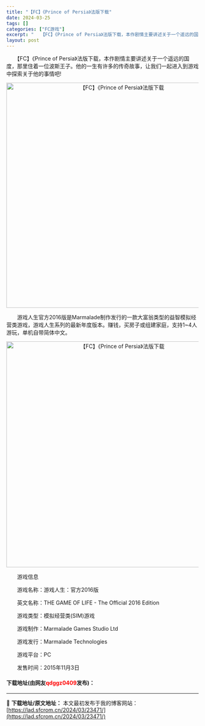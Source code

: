 ```yaml
---
title: "【FC】《Prince of Persia》法版下载"
date: 2024-03-25
tags: []
categories: ["FC游戏"]
excerpt: "　　【FC】《Prince of Persia》法版下载，本作剧情主要讲述关于一个遥远的国度，那里住着一位波斯王子。他的一生有许多的传奇故事，让我们一起进入到游戏中探索关于他的事情吧! 　　游戏人生官方2016版是Marmalade制作发行的一款大富翁类型的益智模拟经营类游戏，游戏人生系列的最新年度&hellip;"
layout: post
---
```


 <p>　　【FC】《Prince of Persia》法版下载，本作剧情主要讲述关于一个遥远的国度，那里住着一位波斯王子。他的一生有许多的传奇故事，让我们一起进入到游戏中探索关于他的事情吧!</p> <p align="center"><img align="" border="0" src="https://lad.sfcrom.cn/wp-content/uploads/2024/03/20240325_660197f7e10d4.png" width="590" alt="【FC】《Prince of Persia》法版下载" /></p> <p>　　游戏人生官方2016版是Marmalade制作发行的一款大富翁类型的益智模拟经营类游戏，游戏人生系列的最新年度版本。赚钱，买房子或组建家庭，支持1~4人游玩，单机自带简体中文。</p> <p align="center"><img align="" border="0" src="https://lad.sfcrom.cn/wp-content/uploads/2024/03/20240325_660197f95a901.png" width="592" alt="【FC】《Prince of Persia》法版下载" /></p> <p>　　游戏信息</p> <p>　　游戏名称：游戏人生：官方2016版</p> <p>　　英文名称：THE GAME OF LIFE - The Official 2016 Edition</p> <p>　　游戏类型：模拟经营类(SIM)游戏</p> <p>　　游戏制作：Marmalade Games Studio Ltd</p> <p>　　游戏发行：Marmalade Technologies</p> <p>　　游戏平台：PC</p> <p>　　发售时间：2015年11月3日</p> <p><h4>下载地址(由网友<font color="red">qdggz0409</font>发布)：</h4></p> 

---
📖 **下载地址/原文地址：** 本文最初发布于我的博客网站：[https://lad.sfcrom.cn/2024/03/23471/](https://lad.sfcrom.cn/2024/03/23471/)

